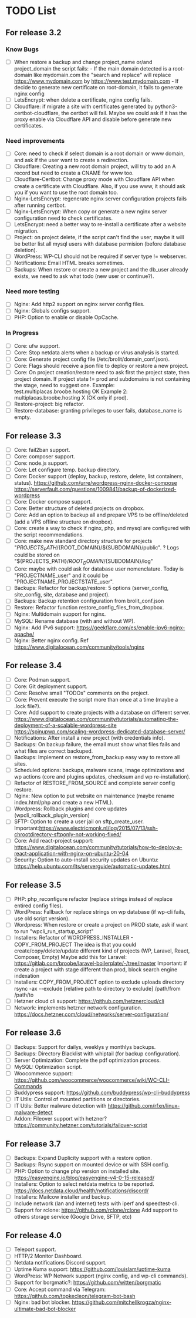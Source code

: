 # TODO List

## For release 3.2

### Know Bugs

- [ ] When restore a backup and change project_name or/and project_domain the script fails:
        - If the main domain detected is a root-domain like mydomain.com the "search and replace" 
          will replace https://www.mydomain.com by https://www.test.mydomain.com
        - If decide to generate new certificate on root-domain, it fails to generate nginx config
- [ ] LetsEncrypt: when delete a certificate, nginx config fails.
- [ ] Cloudflare: if migrate a site with certificates generated by python3-certbot-cloudflare, the certbot will fail.
      Maybe we could ask if it has the proxy enable via Cloudflare API and disable before generate new certificates.

### Need improvements

- [ ] Core: need to check if select domain is a root domain or www domain, and ask if the user want to create a redirection.
- [ ] Cloudflare: Creating a new root domain project, will try to add an A record but need to create a CNAME for www too.
- [ ] Cloudflare-Certbot: Change proxy mode with Cloudflare API when create a certificate with Cloudflare.
        Also, if you use www, it should ask you if you want to use the root domain too.
- [ ] Nginx-LetsEncrypt: regenerate nginx server configuration projects fails after running certbot.
- [ ] Nginx-LetsEncrypt: When copy or generate a new nginx server configuration need to check certificates.
- [ ] LetsEncrypt: need a better way to re-install a certificate after a website migration.
- [ ] Project: on project delete, if the script can't find the user, maybe it will be better list all mysql users with database permision (before database deletion).
- [ ] WordPress: WP-CLI should not be required if server type != webserver.
- [ ] Notifications: Email HTML breaks sometimes.
- [ ] Backups: When restore or create a new project and the db_user already exists, we need to ask what todo (new user or continue?).

### Need more testing

- [ ] Nginx: Add http2 support on nginx server config files.
- [ ] Nginx: Globals configs support.
- [ ] PHP: Option to enable or disable OpCache.

### In Progress

- [ ] Core: ufw support.
- [ ] Core: Stop netdata alerts when a backup or virus analysis is started.
- [ ] Core: Generate project config file (/etc/brolit/domain_conf.json).
- [ ] Core: Flags should receive a json file to deploy or restore a new project.
- [ ] Core: On project creation/restore need to ask first the project state, then project domain.
        If project state != prod and subdomains is not containing the stage, need to suggest one.
        Example: test.multiplacas.broobe.hosting OK
        Example 2: multiplacas.broobe.hosting X (OK only if prod).
- [ ] Restore-project: big refactor.
- [ ] Restore-database: granting privileges to user fails, database_name is empty.

## For release 3.3

- [ ] Core: fail2ban support.
- [ ] Core: composer support.
- [ ] Core: node.js support.
- [ ] Core: Let configure temp. backup directory.
- [ ] Core: Docker support (deploy, backup, restore, delete, list containers, status).
        https://github.com/urre/wordpress-nginx-docker-compose
        https://serverfault.com/questions/1009841/backup-of-dockerized-wordpress
- [ ] Core: Docker compose support.
- [ ] Core: Better structure of deleted projects on dropbox.
- [ ] Core: Add an option to backup all and prepare VPS to be offline/deleted (add a VPS offline structure on dropbox).
- [ ] Core: create a way to check if nginx, php, and mysql are configured with the script recommendations.
- [ ] Core: make new standard directory structure for projects "${PROJECTS_PATH}/${ROOT_DOMAIN}/${SUBDOMAIN}/public". ?
      Logs could be stored on "${PROJECTS_PATH}/${ROOT_DOMAIN}/${SUBDOMAIN}/log"
- [ ] Core: maybe with could ask for database user nomenclature. Today is "PROJECTNAME_user" and it could be "PROJECTNAME_PROJECTSTATE_user".
- [ ] Backups: Refactor for backup/restore: 5 options (server_config, site_config, site, database and project).
- [ ] Backups: Backup retention configuration from brolit_conf.json
- [ ] Restore: Refactor function restore_config_files_from_dropbox.
- [ ] Nginx: Multidomain support for nginx.
- [ ] MySQL: Rename database (with and without WP).
- [ ] Nginx: Add IPv6 support: https://geekflare.com/es/enable-ipv6-nginx-apache/
- [ ] Nginx: Better nginx config. 
        Ref https://www.digitalocean.com/community/tools/nginx

## For release 3.4

- [ ] Core: Podman support.
- [ ] Core: Git deployment support.
- [ ] Core: Resolve small "TODOs" comments on the project.
- [ ] Core: Prevent execute the script more than once at a time (maybe a .lock file?).
- [ ] Core: Add support to create projects with a database on different server.
        https://www.digitalocean.com/community/tutorials/automating-the-deployment-of-a-scalable-wordpress-site
        https://spinupwp.com/scaling-wordpress-dedicated-database-server/
- [ ] Notifications: After install a new project (with credentials info).
- [ ] Backups: On backup failure, the email must show what files fails and what files are correct backuped.
- [ ] Backups: Implement on restore_from_backup easy way to restore all sites.
- [ ] Scheduled options: backups, malware scans, image optimizations and wp actions (core and plugins updates, checksum and wp re-installation).
- [ ] Refactor of RESTORE_FROM_SOURCE and complete server config restore.
- [ ] Nginx: New option to put website on maintenance (maybe rename index.html/php and create a new HTML).
- [ ] Wordpress: Rollback plugins and core updates (wpcli_rollback_plugin_version)
- [ ] SFTP: Option to create a user jail on sftp_create_user.
        Important:https://www.electricmonk.nl/log/2015/07/13/ssh-chrootdirectory-sftponly-not-working-fixed/
- [ ] Core: Add react-project support:
        https://www.digitalocean.com/community/tutorials/how-to-deploy-a-react-application-with-nginx-on-ubuntu-20-04
- [ ] Security: Option to auto-install security updates on Ubuntu: 
        https://help.ubuntu.com/lts/serverguide/automatic-updates.html

## For release 3.5

- [ ] PHP: php_reconfigure refactor (replace strings instead of replace entired config files).
- [ ] WordPress: Fallback for replace strings on wp database (if wp-cli fails, use old script version).
- [ ] Wordpress: When restore or create a project on PROD state, ask if want to run "wpcli_run_startup_script"
- [ ] Installers: Refactor of WORDPRESS_INSTALLER - COPY_FROM_PROJECT
        The idea is that you could create/copy/delete/update different kind of projects (WP, Laravel, React, Composer, Empty)
        Maybe add this for Laravel: https://gitlab.com/broobe/laravel-boilerplate/-/tree/master
        Important: if create a project with stage different than prod, block search engine indexation
- [ ] Installers: COPY_FROM_PROJECT option to exclude uploads directory
        rsync -ax --exclude [relative path to directory to exclude] /path/from /path/to
- [ ] Hetzner cloud cli support: https://github.com/hetznercloud/cli
- [ ] Network: implements hetzner network configuration.
      https://docs.hetzner.com/cloud/networks/server-configuration/

## For release 3.6

- [ ] Backups: Support for dailys, weeklys y monthlys backups.
- [ ] Backups: Directory Blacklist with whiptail (for backup configuration).
- [ ] Server Optimization: Complete the pdf optimization process.
- [ ] MySQL: Optimization script.
- [ ] Woocommerce support: https://github.com/woocommerce/woocommerce/wiki/WC-CLI-Commands
- [ ] Buddypress support: https://github.com/buddypress/wp-cli-buddypress
- [ ] IT Utils: Control of mounted partitions or directories.
- [ ] IT Utils: Better malware detection with https://github.com/rfxn/linux-malware-detect
- [ ] Addon: Fileover support with hetzner? https://community.hetzner.com/tutorials/failover-script

## For release 3.7

- [ ] Backups: Expand Duplicity support with a restore option.
- [ ] Backups: Rsync support on mounted device or with SSH config.
- [ ] PHP: Option to change php version on installed site.
        https://easyengine.io/blog/easyengine-v4-0-15-released/
- [ ] Installers: Option to select netdata metrics to be reported.
        https://docs.netdata.cloud/health/notifications/discord/
- [ ] Installers: Mailcow installer and backup.
- [ ] Include network (lan and internet) tests with iperf and speedtest-cli.
- [ ] Support for rclone: https://github.com/rclone/rclone
      Add support to others storage service (Google Drive, SFTP, etc)

## For release 4.0

- [ ] Teleport support.
- [ ] HTTP/2 Monitor Dashboard.
- [ ] Netdata notifications Discord support.
- [ ] Uptime Kuma support: 
        https://github.com/louislam/uptime-kuma
- [ ] WordPress: WP Network support (nginx config, and wp-cli commands).
- [ ] Support for borgmatic?: https://github.com/witten/borgmatic
- [ ] Core: Accept command via Telegram: https://github.com/topkecleon/telegram-bot-bash
- [ ] Nginx: bad bot blocker.
      https://github.com/mitchellkrogza/nginx-ultimate-bad-bot-blocker
